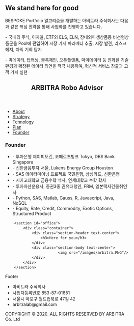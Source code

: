 
<!DOCTYPE html>
<html lang="ko">

<head>
<title>ARBITRA</title>
<meta charset="utf-8">
<meta name="viewport" 
content="width=device-width, initial-scale=1">
<style>
* {
  box-sizing: border-box;
}

body {
  font-family: Arial, Helvetica, sans-serif;
}

/* Style the header */
header {
  background-color: #666;
	text-align: center; 
	font-size: 25px; /*글자크기*/
	color: white;
	padding: 20px; /*테두리안쪽여백*/
}

/* Create two columns/boxes that floats next to each other */
nav {
 float: left;
 width: 30%; /*너비*/
 height: 300px; /* only for demonstration, should be removed */
 padding: 20px;
 background: #ccc;
}

	/* Style the list inside the menu */
	nav ul {
		list-style-type: none; /*목록없애기*/
		padding: 0;
	}


article {
  float: left;
  padding : 20px;
  width: 70%;
  background-color: #f1f1f1;
  height: 300px; /* only for demonstration, should be removed */
}

/* Clear floats after the columns */
section:after {
  content: "";
  display: table;
  clear: both; /*float속성해제 : left | right | both*/
}

footer {
  background-color: #777;
  padding: 10px;
  text-align: center;
  color: white;
}

/* Responsive layout - 
  makes the menu and the content (inside the section) 
	sit on top of each other 
	instead of next to each other */
	
/*미디어쿼리
	width가 600px보다 작으면 
	section영역부분에 대해
	flexbox의 주방향을 페이지 상단에서 하단으로 배치
	
	참고 미디어쿼리란?
	다양한 미디어타입(tv, screen, 태블릿, 모바일폰)에
	다양한 레이아웃을 적용하게 하는 반응형 레이아웃 구현방법 중의 하나
	
	참고 CSS Flexsible Box Layout이란 일명 flexbox
	플렉스 컨테이너의 하위요소들을 어떤 방향으로도 배치할 수 있으며
	하위요소들의 크기도 Flexsibly 조절하여
	빈 공간을 채우거나, 넘치지않도록 할 수 있도록하는 
	반응형웹페이지 구현방법 중의 하나
	*/	
@media (max-width: 600px) {
  section {
    -webkit-flex-direction: column;
    flex-direction: column;
  }
}
</style>
</head>
<body>

<h2>We stand here for good</h2>

<p>BESPOKE Portfolio 알고리즘을 개발하는 아비트라 주식회사는 다음과 같은 핵심 전략을 통해 사업화를 진행하고 있습니다.</p>

<p>- 국내외 주식, 이자율, ETF외 ELS, ELN, 장내외파생상품등 비선형상품군을 Pool에 편입하여 시장 기저 파라메터 추출, 시장 발견, 리스크 헤지, 차익 기회 탐지</p>

<p>- 빅데이터, 딥러닝, 블록체인, 오픈플랫폼, 마이데이터 등 진화된 기술 환경과 확장된 데이터 외연을 적극 채용하여, 혁신적 서비스 창출과 고객 가치 실현</p>

<header>
	<h2>ARBITRA Robo Advisor</h2>
</header>

<section id="main">
  <nav>
    <ul>
      <li><a href="/about/">About</a></li>
      <li><a href="/strategy/">Strategy</a></li>
      <li><a href="/technology/">Tchnology</a></li>
	  <li><a href="/plan/">Plan</a></li>
      <li><a href="/founder/">Founder</a></li>
    </ul>
  </nav>
  
  <article>
    <h1>Founder</h1>
    <div class="founder">
		<ul> 
			<li> - 투자은행 제이피모건, 코메르츠방크 Tokyo, DBS Bank Singapore </li>
			<li> - 신한금융투자 서울, Lukens Energy Group Houston </li>
            <li> - SAS 데이터마이닝 프로젝트 국민은행, 삼성카드, 신한은행 </li>
			<li> - 시카고대학교 금융수학 석사, 연세대학교 수학 학사 </li>			
            <li> - 투자자산운용사, 증권3종 권유대행인, FRM, 일본택지건물취인사 </li>
			<li> - Python, SAS, Matlab, Gauss, R, Javascript, Java, NoSQL </li>
            <li> - Equity, Rate, Credit, Commodity, Exotic Options, Structured Product </li>      
		</ul>
  </article>
</section>

        <section id="office">
            <div class="container">
                <div class="section-header text-center">
                    <h3>Here for you</h3>
                </div>
                <div class="section-body text-center">
                            <img src="/images/arbitra.PNG"/>
                </div>
            </div>
        </section>


<footer>
  <p>Footer</p>
                <div class="info">
                    <ul>
                        <li>아비트라 주식회사</li>
                        <li>사업자등록번호 853-87-01651</li>
                        <li>서울시 마포구 월드컵북로 47길 42</li>
                        <li>arbitralab@gmail.com</li>
                    </ul>
				</div>
	<p>COPYRIGHT © 2020. ALL RIGHTS RESERVED BY ARBITRA Co. Ltd</p>
</footer>

</body>
</html>
